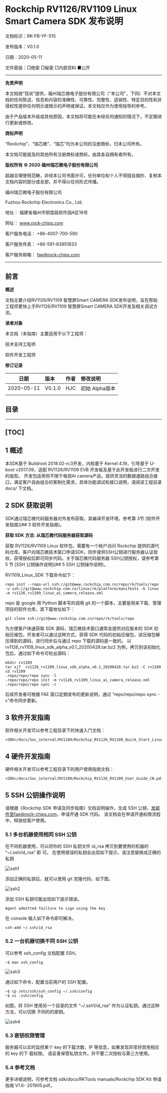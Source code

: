 # Rockchip RV1126/RV1109 Linux Smart Camera SDK 发布说明

文档标识：RK-FB-YF-515

发布版本：V0.1.0

日期：2020-05-11

文件密级：□绝密   □秘密   □内部资料   ■公开

---

**免责声明**

本文档按“现状”提供，福州瑞芯微电子股份有限公司（“本公司”，下同）不对本文档的任何陈述、信息和内容的准确性、可靠性、完整性、适销性、特定目的性和非侵权性提供任何明示或暗示的声明或保证。本文档仅作为使用指导的参考。

由于产品版本升级或其他原因，本文档将可能在未经任何通知的情况下，不定期进行更新或修改。

**商标声明**

“Rockchip”、“瑞芯微”、“瑞芯”均为本公司的注册商标，归本公司所有。

本文档可能提及的其他所有注册商标或商标，由其各自拥有者所有。

**版权所有** **© 2020** **福州瑞芯微电子股份有限公司**

超越合理使用范畴，非经本公司书面许可，任何单位和个人不得擅自摘抄、复制本文档内容的部分或全部，并不得以任何形式传播。

福州瑞芯微电子股份有限公司

Fuzhou Rockchip Electronics Co., Ltd.

地址：     福建省福州市铜盘路软件园A区18号

网址：     www.rock-chips.com

客户服务电话： +86-4007-700-590

客户服务传真： +86-591-83951833

客户服务邮箱： fae@rock-chips.com

---

## **前言**

**概述**

文档主要介绍RV1126/RV1109 智慧屏Smart CAMERA SDK发布说明，旨在帮助工程师更快上手RV1126/RV1109 智慧屏Smart CAMERA SDK开发及相关调试方法。

**读者对象**

本文档（本指南）主要适用于以下工程师：

技术支持工程师

软件开发工程师

**修订记录**

| **日期**   | **版本** | **作者** | **修改说明** |
| -----------| :-------------- | :------------- | :---------- |
| 2020-05-11 | V0.1.0 | HJC | 初始 Alpha版本 |
|            |          |          |                |

## **目录**

---
[TOC]
---

## 1  概述

本SDK基于 Buildroot 2018.02-rc3开发，内核基于 Kernel 4.19，引导基于 U-boot v2017.09，适配 RV1126/RV1109 EVB 开发板及基于此开发板进行二次开发的版型。
开发包适用但不限于电视AI camera产品，提供灵活的数据通路组合接口，满足客户自由组合的客制化需求。具体功能调试和接口说明，请阅读工程目录 docs/ 下文档。

## 2 SDK 获取说明

SDK通过瑞芯微代码服务器对外发布获取。其编译开发环境，参考第 3节 [软件开发指南](## 3 软件开发指南)。

**获取 SDK 方法: 从瑞芯微代码服务器获取源码**

获取 RV1126/RV1109 Linux 软件包，需要有一个帐户访问 Rockchip 提供的源代码仓库。客户向瑞芯微技术窗口申请SDK，同步提供SSH公钥进行服务器认证授权，获得授权后即可同步代码。关于瑞芯微代码服务器 SSH公钥授权，请参考第 5 节  [SSH 公钥操作说明](## 5 SSH 公钥操作说明)。

RV1109_Linux_SDK 下载命令如下：

```shell
repo init --repo-url ssh://git@www.rockchip.com.cn/repo/rk/tools/repo -u ssh://git@www.rockchip.com.cn/linux/rk/platform/manifests -b linux -m rv1126_rv1109_linux_ai_camera_release.xml
```

repo 是 google 用 Python 脚本写的调用 git 的一个脚本，主要是用来下载、管理项目的软件仓库，其下载地址如下：

```shell
git clone ssh://git@www.rockchip.com.cn/repo/rk/tools/repo
```

为方便客户快速获取 SDK 源码，瑞芯微技术窗口通常会提供对应版本的 SDK 初始压缩包，开发者可以通过这种方式，获得 SDK 代码的初始压缩包，该压缩包解压得到的源码，进行同步后与通过 repo 下载的源码是一致的。
以 rv1126_rv1109_linux_sdk_alpha_v0.1_20200428.tar.bz2 为例，拷贝到该初始化包后，通过如下命令可检出源码：

```shell
mkdir rv1109
tar xjf  rv1126_rv1109_linux_sdk_alpha_v0.1_20200428.tar.bz2 -C rv1109
cd rv1109
.repo/repo/repo sync -l
.repo/repo/repo init -m rv1126_rv1109_linux_ai_camera_release.xml
.repo/repo/repo sync -c
```

后续开发者可根据 FAE 窗口定期发布的更新说明，通过 “repo/repo/repo sync -c”命令同步更新。

## 3 软件开发指南

软件相关开发可以参考工程目录下的快速入门文档：

```shell
<SDK>/docs/Soc_internal/RV1109/Rockchip_RV1126_RV1109_Quick_Start_Linux_Smart_Camera_CN.pdf
```

## 4 硬件开发指南

硬件相关开发可以参考工程目录下的用户使用指南文档：

```shell
<SDK>/docs/Soc_internal/RV1109/Rockchip_RV1126_RV1109_User_Guide_CN.pdf
```

## 5 SSH 公钥操作说明

请根据《Rockchip SDK 申请及同步指南》文档说明操作，生成 SSH 公钥，发邮件至fae@rock-chips.com，申请开通 SDK 代码。
该文档会在申请开通权限流程中，释放给客户使用。

### 5.1 多台机器使用相同 SSH 公钥

在不同机器使用，可以将你的 SSH 私钥文件 id_rsa 拷贝到要使用的机器的 “~/.ssh/id_rsa” 即
可。
在使用错误的私钥会出现如下提示，请注意替换成正确的私钥

![ssh1](resources/ssh1.png)</left>

添加正确的私钥后，就可以使用 git 克隆代码，如下图。

![ssh2](resources/ssh2.png)</left>

添加 SSH 私钥可能出现如下提示错误。

```
Agent admitted failture to sign using the key
```

在 console 输入如下命令即可解决。

```shell
ssh-add ~/.ssh/id_rsa
```

### 5.2 一台机器切换不同 SSH 公钥

可以参考 ssh_config 文档配置 SSH。

```shell
~$ man ssh_config
```

![ssh3](resources/ssh3.png)</left>

通过如下命令，配置当前用户的 SSH 配置。

```shell
~$ cp /etc/ssh/ssh_config ~/.ssh/config
~$ vi .ssh/config
```

如图，将 SSH 使用另一个目录的文件 “~/.ssh1/id_rsa” 作为认证私钥。通过这种方法，可以切换
不同的的密钥。

![ssh4](resources/ssh4.png)</left>

### 5.3 密钥权限管理

服务器可以实时监控某个 key 的下载次数、IP  等信息，如果发现异常将禁用相应的 key 的下
载权限。
请妥善保管私钥文件。并不要二次授权与第三方使用。

### 5.4 参考文档

更多详细说明，可参考文档 sdk/docs/RKTools manuals/Rockchip SDK Kit 申请指南 V1.6-
201905.pdf。
